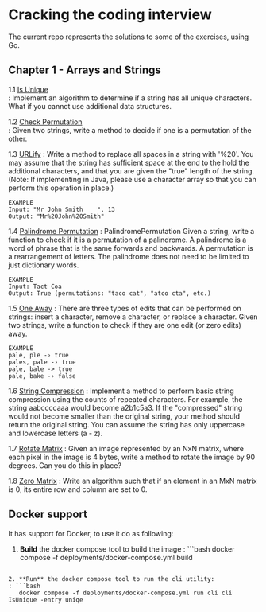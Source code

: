 # Cracking the coding interview

The current repo represents the solutions to some of the exercises, using Go.

## Chapter 1 - Arrays and Strings

1.1 [Is Unique](pkg/chapter_01/01_is_unique.go)             
: Implement an algorithm to determine if a string has all unique characters. What if you cannot use additional data 
structures.

1.2 [Check Permutation](pkg/chapter_01/02_check_permutation.go)    
: Given two strings, write a method to decide if one is a permutation of the other.

1.3 [URLify](pkg/chapter_01/03_urlify.go)
: Write a method to replace all spaces in a string with '%20'. You may assume that the string has sufficient space at 
the end to the hold the additional characters, and that you are given the "true" length of the string. (Note: If 
implementing in Java, please use a character array so that you can perform this operation in place.)

```
EXAMPLE
Input: "Mr John Smith    ", 13
Output: "Mr%20John%20Smith"
```

1.4 [Palindrome Permutation](pkg/chapter_01/04_palindromePermutation.go)
: PalindromePermutation Given a string, write a function to check if it is a permutation of a palindrome. A palindrome 
is a word of phrase that is the same forwards and backwards. A permutation is a rearrangement of letters. The 
palindrome does not need to be limited to just dictionary words.

```
EXAMPLE
Input: Tact Coa
Output: True (permutations: "taco cat", "atco cta", etc.)
```

1.5 [One Away](pkg/chapter_01/05_one_away.go)
: There are three types of edits that can be performed on strings: insert a character, remove a character, or replace a 
character. Given two strings, write a function to check if they are one edit (or zero edits) away.

```
EXAMPLE
pale, ple -› true 
pales, pale -› true 
pale, bale -> true 
pale, bake -› false
```

1.6 [String Compression](pkg/chapter_01/06_string_compression.go)
: Implement a method to perform basic string compression using the counts of repeated characters. 
For example, the string aabccccaaa would become a2b1c5a3. If the "compressed" string would not become smaller than the 
original string, your method should return the original string. You can assume the string has only uppercase and 
lowercase letters (a - z). 

1.7 [Rotate Matrix](pkg/chapter_01/07_rotate_matrix.go)
: Given an image represented by an NxN matrix, where each pixel in the image is 4 bytes, write a method to rotate the 
image by 90 degrees. Can you do this in place?
    
1.8 [Zero Matrix](pkg/chapter_01/08_zero_matrix.go)
: Write an algorithm such that if an element in an MxN matrix is 0, its entire row and column are set to 0.

## Docker support
It has support for Docker, to use it do as following:

1. **Build** the docker compose tool to build the image
: ```bash
  docker compose -f deployments/docker-compose.yml build
```

2. **Run** the docker compose tool to run the cli utility:
: ```bash
   docker compose -f deployments/docker-compose.yml run cli cli IsUnique -entry uniqe
```
